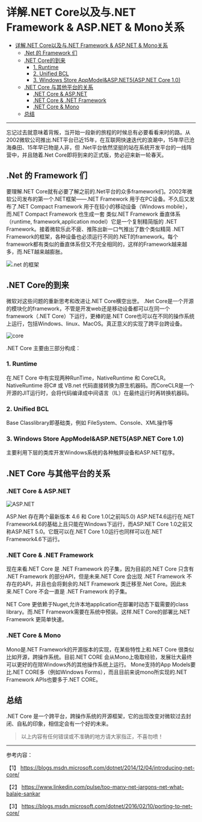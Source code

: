 # 详解.NET Core以及与.NET Framework & ASP.NET & Mono关系


<!-- TOC depthFrom:1 depthTo:6 withLinks:1 updateOnSave:1 orderedList:0 -->

- [详解.NET Core以及与.NET Framework & ASP.NET & Mono关系](#详解net-core以及与net-framework-aspnet-mono关系)
	- [.Net 的 Framework 们](#net-的-framework-们)
	- [.NET Core的到来](#net-core的到来)
		- [1. Runtime](#1-runtime)
		- [2. Unified BCL](#2-unified-bcl)
		- [3. Windows Store AppModel&ASP.NET5(ASP.NET Core 1.0)](#3-windows-store-appmodelaspnet5aspnet-core-10)
	- [.NET Core 与其他平台的关系](#net-core-与其他平台的关系)
		- [.NET Core & ASP.NET](#net-core-aspnet)
		- [.NET Core & .NET Framework](#net-core-net-framework)
		- [.NET Core & Mono](#net-core-mono)
	- [总结](#总结)

<!-- /TOC -->

----

忘记过去就意味着背叛，当开始一段新的旅程的时候总有必要看看来时的路。从2002微软公司推出.NET平台已近15年，在互联网快速迭代的浪潮中，15年早已沧海桑田、15年早已物是人非，但 .Net平台依然坚挺的站在系统开发平台的一线阵营中，并且随着.Net Core即将到来的正式版，势必迎来新一轮春天。


## .Net 的 Framework 们
要理解.NET Core就有必要了解之前的.Net平台的众多framework们。2002年微软公司发布的第一个.NET框架——.NET Framework 用于在PC设备。不久后又发布了.NET Compact Framework 用于在较小的移动设备（Windows mobile），而.NET Compact Framework 也生成一套 类似.NET Framework 垂直体系（runtime, framework,application model）它是一个复制精简版的 .NET Framework。接着微软乐此不疲、推陈出新一口气推出了数个类似精简 .NET Framework的框架，各种设备也必须运行不同的.NET的framework。每个framework都有类似的垂直体系但又不完全相同的，这样的Framework越来越多，而.NET越来越膨胀。

![.net 的框架](http://qiniu.xdpie.com/c6c5a11235efd0aac9620cdbcaae2633.png?imageView2/2/w/700)

## .NET Core的到来

微软对这些问题的重新思考和改进让.NET Core横空出世。
.Net Core是一个开源的模块化的framework，不管是开发web还是移动设备都可以在同一个framework（.NET Core）下运行，更棒的是.NET Core也可以在不同的操作系统上运行，包括Windows、linux、MacOS。真正意义的实现了跨平台跨设备。

![core](http://qiniu.xdpie.com/3e5ce9a3e127b23de4d5ef9900067b88.png?imageView2/2/w/700)


.NET Core 主要由三部分构成：

### 1. Runtime
在.NET Core 中有实现两种RunTime，NativeRuntime 和 CoreCLR。NativeRuntime 将C# 或 VB.net 代码直接转换为原生机器码。而CoreCLR是一个开源的JIT运行时，会将代码编译成中间语言（IL）在最终运行时再转换机器码。

### 2. Unified BCL
Base Classlibrary即基础类，例如 FileSystem、Console、XML操作等

### 3. Windows Store AppModel&ASP.NET5(ASP.NET Core 1.0)
主要利用下层的类库开发Windows系统的各种触屏设备和ASP.NET程序。

## .NET Core 与其他平台的关系
### .NET Core & ASP.NET
![ASP.NET](http://qiniu.xdpie.com/15a348ab1252d15e463ce10effac8cfa.png?imageView2/2/w/700)

ASP.Net 存在两个最新版本 4.6 和 Core 1.0(之前叫5.0)
ASP.NET4.6运行在.NET Framework4.6的基础上且只能在Windows下运行，而ASP.NET Core 1.0之前又称ASP.NET 5.0。它既可以在.NET Core 1.0运行也同样可以在.NET Framework4.6下运行。

### .NET Core & .NET Framework

现在来看.NET Core 是 .NET Framework 的子集，因为目前的.NET Core 只含有 .NET Framework 的部分API，但是未来.NET Core 会出现 .NET Framework 不存在的API，并且也会将剩余的.NET Framework 类迁移至.Net Core。因此未来.NET Core 不会一直是 .NET Framework 的子集。

NET Core 更依赖于Nuget,允许本地application在部署时动态下载需要的class library。而.NET Framework需要在系统中预装。这样.NET Core的部署比.NET Framework 更简单快速。

### .NET Core & Mono
Mono是.NET Framework的开源版本的实现，在某些特性上和.NET Core 很类似比如开源，跨操作系统。目前.NET CORE 会从Mono上吸取经验，发展壮大最终可以更好的在除Windows外的其他操作系统上运行。
Mone支持的App Models要比.NET CORE多（例如Windows Forms），而且目前来说mono所实现的.NET Framework APIs也要多于.NET CORE。


## 总结
.NET Core 是一个跨平台，跨操作系统的开源框架，它的出现改变对微软过去封闭、自私的印象，相信定会有一个好的未来。



> 以上内容有任何错误或不准确的地方请大家指正，不喜勿喷！



----
参考内容：

【1】 https://blogs.msdn.microsoft.com/dotnet/2014/12/04/introducing-net-core/

【2】 https://www.linkedin.com/pulse/too-many-net-jargons-net-what-balaje-sankar

【3】 https://blogs.msdn.microsoft.com/dotnet/2016/02/10/porting-to-net-core/

